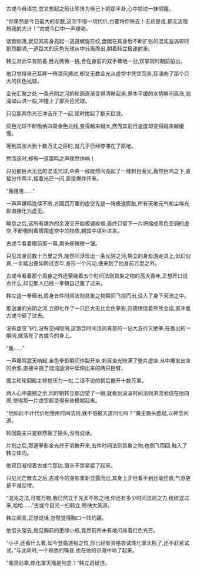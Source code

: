 
古或今自语完,忽又想起之前让陈抟为自己卜的那半卦,心中掠过一抹阴霾。

“你果然是今日最大的变数,这次不惜一切代价,也要将你除去！无论是谁,都无法阻挡我的大计！”古或今口中一声爆喝。

话音刚落,就见其周身亮起一道道螺旋符纹,盘踞在其身后不断扩张的混沌漩涡顿时剧烈翻涌,一道巨大的灰色光球从中分离而出,朝着韩立极速射来。

韩立对此早有防备,目光微微一挑,合在身前的双手蓦地一分,双掌同时朝前拍出。

他只觉得自己耳畔一阵清风拂过,却又无数金光从虚空中凭空而来,狂涌向了那个巨大的灰色光球。

金光汇聚之处,一条光阴之河的轮廓逐渐变得清晰起来,原本平缓的水势瞬间高涨,汹涌如山洪一般,冲撞上了那灰色光球。

只见那两色光芒冲击在了一起,顿时搅起了翻天巨浪。

灰色光球不断吸纳四周金色光线,变得越来越大,然而其前行速度却变得越来越缓慢。

等到其涨大到十数万丈之巨时,就几乎已经停滞在了原地。

然而这时,却有一道雷鸣之声骤然炸响！

只见那巨大无比的混沌光球,中央一线陡然间亮起了一缕刺目金光,轰然巨响之下,直接分作两半,接着光芒一闪,直接爆炸开来。

“轰隆隆……”

一声声爆鸣连续不断,方圆百万里的虚空先是一阵极速膨胀,所有天地元气和尘埃光影直接化为虚无。

瞬息之后,这所有爆炸的余波又开始极速收缩,最终只留下一片坍缩成黑色空洞的虚空,不断吸附着周围虚空中的物质,朝其中填补进来。

古或今看着眼前那一幕,眉头却微微一皱。

只见其身前数十万里之外,陡然间浮现出一条光阴之河,韩立的身影游走其上,似幻似真,一步踏出便如跨过百年,身形一个闪动,便来到了他身前万里之外。

古或今看着那个周身之外还萦绕着五个时间法则具象之物的高大青年,正想开口说点什么,却见那人已经一拳朝自己轰了过来。

韩立这一拳砸出,周身五件时间法则具象之物瞬间飞掠而出,没入了身下河流之中。

那汹涌的光阴之河,立即化作了一只巨大无比金色拳影,四周缭绕着熊熊金焰,直冲着古或今砸了过去。

没有虚空飞行,没有空间阻隔,这饱含时间法则真意的一记大五行灭绝拳,在轰出的一瞬间,就落在了古或今的身上。

“轰……”

一声爆鸣震天响起,金色拳影瞬间炸裂开来,刺目金光映满了整片虚空,从中爆发出来的余波,直接冲毁了混沌漩涡中延伸出来的两只巨臂。

魔主和轮回殿主顿觉压力一松,二话不说的朝后撤开十数万里。

两人心中震撼之余,同时朝韩立那边望了一眼,就看到滚滚时间法则洪流萦绕在他四周,使得那一片虚空都变得有些模糊起来。

“他如此不计代价地使用时间法则,就不怕被天道同化吗？”魔主眉头蹙起,以神念问道。

轮回殿主只是默然摇了摇头,没有说话。

片刻之后,那道拳影金光终于消散开来,五件时间法则具象之物,也倒飞而回,融入了韩立体内。

他双目凝视着古或今那边,眉头不禁紧蹙了起来。

只见光芒散去之后,古或今的身影重新显露而出,其身上非但看不到丝毫伤痕,气息更是不减反增。

“混沌之法,可噬万物,我已然立于先天不败之地,你还有多少时间法则之力,统统送过来,哈哈……”古或今目光一扫韩立,畅快大笑道。

韩立闻言,正想说话,忽然觉得胸口一阵灼痛。

他低头望去,就见胸前的墨绿小瓶,竟然前所未有地闪烁着红色光芒。

“小子,还看什么看,如今登临道祖之位,你已经有资格尝试炼化掌天瓶了,还不赶紧试试。”与此同时,一个熟悉的嗓音,也在他的识海中响了起来。

“瓶灵前辈,炼化掌天瓶是何意？”韩立迟疑道。